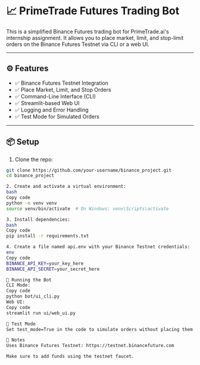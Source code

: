 # 📈 PrimeTrade Futures Trading Bot

This is a simplified Binance Futures trading bot for PrimeTrade.ai's internship assignment. It allows you to place market, limit, and stop-limit orders on the Binance Futures Testnet via CLI or a web UI.

---

## ⚙️ Features
- ✅ Binance Futures Testnet Integration
- ✅ Place Market, Limit, and Stop Orders
- ✅ Command-Line Interface (CLI)
- ✅ Streamlit-based Web UI
- ✅ Logging and Error Handling
- ✅ Test Mode for Simulated Orders

---

## 📦 Setup

1. Clone the repo:
```bash
git clone https://github.com/your-username/binance_project.git
cd binance_project

2. Create and activate a virtual environment:
bash
Copy code
python -m venv venv
source venv/bin/activate  # On Windows: venv\Scripts\activate

3. Install dependencies:
bash
Copy code
pip install -r requirements.txt

4. Create a file named api.env with your Binance Testnet credentials:
env
Copy code
BINANCE_API_KEY=your_key_here
BINANCE_API_SECRET=your_secret_here

🚀 Running the Bot
CLI Mode:
Copy code
python bot/ui_cli.py
Web UI:
Copy code
streamlit run ui/web_ui.py

🧪 Test Mode
Set test_mode=True in the code to simulate orders without placing them on Binance.

🔐 Notes
Uses Binance Futures Testnet: https://testnet.binancefuture.com

Make sure to add funds using the testnet faucet.